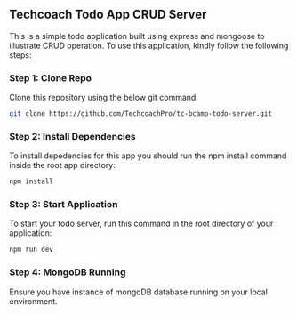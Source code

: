 ## Techcoach Todo App CRUD Server
This is a simple todo application built using express and mongoose to illustrate CRUD operation. To use this application, kindly follow the following steps:

### Step 1: Clone Repo
Clone this repository using the below git command
```bash
git clone https://github.com/TechcoachPro/tc-bcamp-todo-server.git
```

### Step 2: Install Dependencies
To install depedencies for this app you should run the npm install command inside the root app directory:
```bash
npm install
```

### Step 3: Start Application
To start your todo server, run this command in the root directory of your application:
```bash
npm run dev
```

### Step 4: MongoDB Running
Ensure you have instance of mongoDB database running on your local environment.
